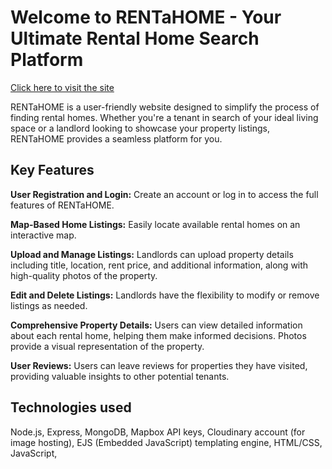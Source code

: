 <h1>Welcome to RENTaHOME - Your Ultimate Rental Home Search Platform</h1>
<a href="https://rentahome-1dqo.onrender.com/">Click here to visit the site</a>

RENTaHOME is a user-friendly website designed to simplify the process of finding rental homes. Whether you're a tenant in search of your ideal living space or a landlord looking to showcase your property listings, RENTaHOME provides a seamless platform for you.


<h2>Key Features</h2>

**User Registration and Login:** Create an account or log in to access the full features of RENTaHOME.

**Map-Based Home Listings:** Easily locate available rental homes on an interactive map.

**Upload and Manage Listings:** Landlords can upload property details including title, location, rent price, and additional information, along with high-quality photos of the property.

**Edit and Delete Listings:** Landlords have the flexibility to modify or remove listings as needed.

**Comprehensive Property Details:** Users can view detailed information about each rental home, helping them make informed decisions. Photos provide a visual representation of the property.

**User Reviews:** Users can leave reviews for properties they have visited, providing valuable insights to other potential tenants.


<h2>Technologies used</h2>

Node.js, Express, MongoDB, Mapbox API keys, Cloudinary account (for image hosting), EJS (Embedded JavaScript) templating engine, HTML/CSS, JavaScript,
